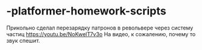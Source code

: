 # -platformer-homework-scripts
Прикольно сделал перезарядку патронов в револьвере через систему частиц
https://youtu.be/NoKwelT7v3o
На видео, к сожалению, почему то звук спешит.
